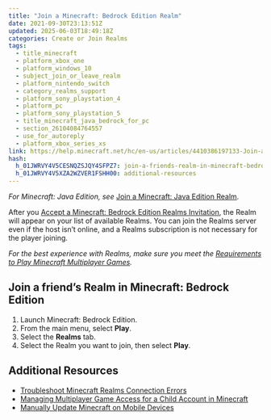 ```yaml
---
title: "Join a Minecraft: Bedrock Edition Realm"
date: 2021-09-30T23:13:51Z
updated: 2025-06-03T18:49:18Z
categories: Create or Join Realms
tags:
  - title_minecraft
  - platform_xbox_one
  - platform_windows_10
  - subject_join_or_leave_realm
  - platform_nintendo_switch
  - category_realms_support
  - platform_sony_playstation_4
  - platform_pc
  - platform_sony_playstation_5
  - title_minecraft_java_bedrock_for_pc
  - section_26104084764557
  - use_for_autoreply
  - platform_xbox_series_xs
link: https://help.minecraft.net/hc/en-us/articles/4410386197133-Join-a-Minecraft-Bedrock-Edition-Realm
hash:
  h_01JWRVY4V5CESNQZSJQY4SFPZ7: join-a-friends-realm-in-minecraft-bedrock-edition
  h_01JWRVY4V5XZA2WZVER1FSHH00: additional-resources
---
```


*For Minecraft: Java Edition, see* [Join a Minecraft: Java Edition Realm](./Join-a-Friend-s-Minecraft-Java-Edition-Realm.md).

After you [Accept a Minecraft: Bedrock Edition Realms Invitation](./Accept-a-Minecraft-Bedrock-Edition-Realms-invitation.md), the Realm will appear on your list of available Realms. You can join the Realms server even if the host isn’t online, and a Realms subscription is not necessary for the player joining.

*For the best experience with Realms, make sure you meet the [Requirements to Play Minecraft Multiplayer Games](../Multiplayer-Support/Requirements-to-Play-Minecraft-Multiplayer-Games.md).*

## Join a friend’s Realm in Minecraft: Bedrock Edition

1.  Launch Minecraft: Bedrock Edition.
2.  From the main menu, select **Play**.
3.  Select the **Realms** tab.
4.  Select the Realm you want to join, then select **Play**.

## Additional Resources

- [Troubleshoot Minecraft Realms Connection Errors](../Troubleshoot-Minecraft-Realms/Troubleshoot-Minecraft-Realms-Connection-Errors.md)
- [Managing Multiplayer Game Access for a Child Account in Minecraft](../Account-Settings/Managing-Multiplayer-Game-Access-for-a-Child-Account-in-Minecraft.md)
- [Manually Update Minecraft on Mobile Devices](../Download-Install/Manually-Update-Minecraft-on-Mobile-Devices.md)

